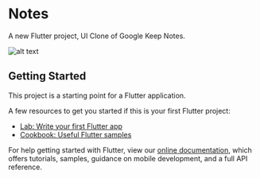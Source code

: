 # Notes

A new Flutter project, UI Clone of Google Keep Notes.

![alt text](https://user-images.githubusercontent.com/53489549/92206562-587fb380-eea5-11ea-94ee-94dfdebd8c65.jpg)

## Getting Started

This project is a starting point for a Flutter application.

A few resources to get you started if this is your first Flutter project:

- [Lab: Write your first Flutter app](https://flutter.dev/docs/get-started/codelab)
- [Cookbook: Useful Flutter samples](https://flutter.dev/docs/cookbook)

For help getting started with Flutter, view our
[online documentation](https://flutter.dev/docs), which offers tutorials,
samples, guidance on mobile development, and a full API reference.
